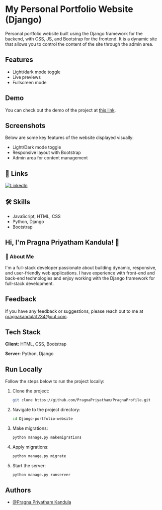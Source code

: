 # My Personal Portfolio Website (Django)

Personal portfolio website built using the Django framework for the backend, with CSS, JS, and Bootstrap for the frontend. It is a dynamic site that allows you to control the content of the site through the admin area.

## Features

- Light/dark mode toggle
- Live previews
- Fullscreen mode

## Demo

You can check out the demo of the project at [this link](https://user-images.githubusercontent.com/104616403/210330707-c8607c2b-6929-435f-bb58-d3176454b4fa.gif).

## Screenshots

Below are some key features of the website displayed visually:

- Light/Dark mode toggle
- Responsive layout with Bootstrap
- Admin area for content management

## 🔗 Links

[![LinkedIn](https://img.shields.io/badge/linkedin-0A66C2?style=for-the-badge&logo=linkedin&logoColor=white)](https://www.linkedin.com/in/pragna-priyatham-kandula-a08531100/)

## 🛠 Skills

- JavaScript, HTML, CSS
- Python, Django
- Bootstrap

## Hi, I'm Pragna Priyatham Kandula! 👋

### 🚀 About Me

I'm a full-stack developer passionate about building dynamic, responsive, and user-friendly web applications. I have experience with front-end and back-end technologies and enjoy working with the Django framework for full-stack development.

## Feedback

If you have any feedback or suggestions, please reach out to me at pragnakandula1234@out.com.

## Tech Stack

**Client:** HTML, CSS, Bootstrap

**Server:** Python, Django

## Run Locally

Follow the steps below to run the project locally:

1. Clone the project:

    ```bash
    git clone https://github.com/PragnaPriyatham/PragnaProfile.git
    ```

2. Navigate to the project directory:

    ```bash
    cd Django-portfolio-website
    ```

3. Make migrations:

    ```bash
    python manage.py makemigrations
    ```

4. Apply migrations:

    ```bash
    python manage.py migrate
    ```

5. Start the server:

    ```bash
    python manage.py runserver
    ```

## Authors

- [@Pragna Priyatham Kandula](https://github.com/PragnaPriyatham)

